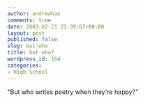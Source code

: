 ```yaml
---
author: andrewhao
comments: true
date: 2003-02-21 23:39:07+00:00
layout: post
published: false
slug: but-who
title: but who?
wordpress_id: 164
categories:
- High School
---
```


"But who writes poetry when they're happy?"
